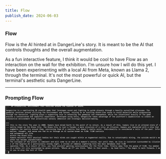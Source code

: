 ```yaml
---
title: Flow
publish_date: 2024-06-03
---
```



### Flow ###

Flow is the AI hinted at in DangerLine's story. It is meant to be the AI that controls thoughts and the overall augmentation.

As a fun interactive feature, I think it would be cool to have Flow as an interaction on the wall for the exhibition. I'm unsure how I will do this yet. I have been experimenting with a local AI from Meta, known as Llama 2, through the terminal. It's not the most powerful or quick AI, but the terminal's aesthetic suits DangerLine.

---

### Prompting Flow ###

![Photo N/A](./img/FlowPrompt.png)